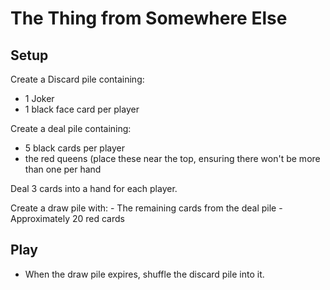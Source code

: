 # The Thing from Somewhere Else

## Setup

Create a Discard pile containing:

- 1 Joker
- 1 black face card per player

Create a deal pile containing:
- 5 black cards per player
- the red queens (place these near the top, ensuring there won't be more than one per hand

Deal 3 cards into a hand for each player.

Create a draw pile with:
    - The remaining cards from the deal pile
    - Approximately 20 red cards

## Play

- When the draw pile expires, shuffle the discard pile into it.